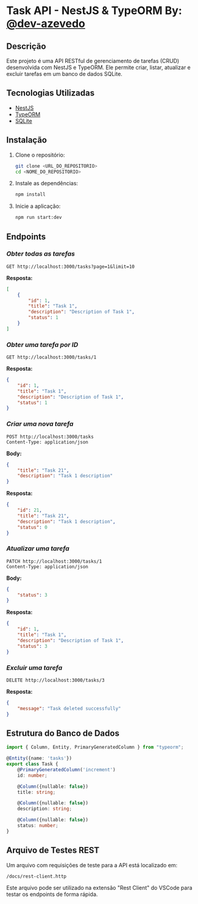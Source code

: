 # Task API - NestJS & TypeORM By: [@dev-azevedo](https://linkedin.com/in/dev-azevedo)

## Descrição

Este projeto é uma API RESTful de gerenciamento de tarefas (CRUD) desenvolvida com NestJS e TypeORM. Ele permite criar, listar, atualizar e excluir tarefas em um banco de dados SQLite.

## Tecnologias Utilizadas

- [NestJS](https://nestjs.com/)
- [TypeORM](https://typeorm.io/)
- [SQLite](https://www.sqlite.org/)

## Instalação

1. Clone o repositório:

   ```sh
   git clone <URL_DO_REPOSITORIO>
   cd <NOME_DO_REPOSITORIO>
   ```

2. Instale as dependências:

   ```sh
   npm install
   ```

3. Inicie a aplicação:

   ```sh
   npm run start:dev
   ```

## Endpoints

### *Obter todas as tarefas*

```http
GET http://localhost:3000/tasks?page=1&limit=10
```

**Resposta:**

```json
[
    {
        "id": 1,
        "title": "Task 1",
        "description": "Description of Task 1",
        "status": 1
    }
]
```

### *Obter uma tarefa por ID*

```http
GET http://localhost:3000/tasks/1
```

**Resposta:**

```json
{
    "id": 1,
    "title": "Task 1",
    "description": "Description of Task 1",
    "status": 1
}
```

### *Criar uma nova tarefa*

```http
POST http://localhost:3000/tasks
Content-Type: application/json
```

**Body:**

```json
{
    "title": "Task 21",
    "description": "Task 1 description"
}
```

**Resposta:**

```json
{
    "id": 21,
    "title": "Task 21",
    "description": "Task 1 description",
    "status": 0
}
```

### *Atualizar uma tarefa*

```http
PATCH http://localhost:3000/tasks/1
Content-Type: application/json
```

**Body:**

```json
{
    "status": 3
}
```

**Resposta:**

```json
{
    "id": 1,
    "title": "Task 1",
    "description": "Description of Task 1",
    "status": 3
}
```

### *Excluir uma tarefa*

```http
DELETE http://localhost:3000/tasks/3
```

**Resposta:**

```json
{
    "message": "Task deleted successfully"
}
```

## Estrutura do Banco de Dados

```typescript
import { Column, Entity, PrimaryGeneratedColumn } from "typeorm";

@Entity({name: 'tasks'})
export class Task {
    @PrimaryGeneratedColumn('increment')
    id: number;

    @Column({nullable: false})
    title: string;

    @Column({nullable: false})
    description: string;

    @Column({nullable: false})
    status: number;
}
```

## Arquivo de Testes REST

Um arquivo com requisições de teste para a API está localizado em:

```
/docs/rest-client.http
```

Este arquivo pode ser utilizado na extensão "Rest Client" do VSCode para testar os endpoints de forma rápida.

